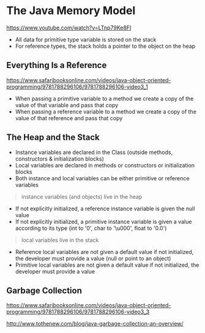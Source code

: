 # The Java Memory Model

https://www.youtube.com/watch?v=LTnp79Ke8FI

- All data for primitive type variable is stored on the stack
- For reference types, the stack holds a pointer to the object on the heap

## Everything Is a Reference

https://www.safaribooksonline.com/videos/java-object-oriented-programming/9781788296106/9781788296106-video3_1

- When passing a primitive variable to a method we create a copy of the value of that variable and pass that copy
- When passing a reference variable to a method we create a copy of the value of that reference and pass that copy

## The Heap and the Stack

- Instance variables are declared in the Class (outside methods, constructors & initialization blocks)
- Local variables are declared in methods or constructors or initialization blocks
- Both instance and local variables can be either primitive or reference variables

> instance variables (and objects) live in the heap

- If not explicitly initialized, a reference instance variable is given the null value
- If not explicitly initialized, a primitive instance variable is given a value according to its type (int to '0', char to '\u000', float to '0.0')

> local variables live in the stack

- Reference local variables are not given a default value if not initialized, the developer must provide a value (null or point to an object)
- Primitive local variables are not given a default value if not initialized, the developer must provide a value

## Garbage Collection

https://www.safaribooksonline.com/videos/java-object-oriented-programming/9781788296106/9781788296106-video3_3

http://www.tothenew.com/blog/java-garbage-collection-an-overview/
